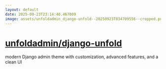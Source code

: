 ```yaml
---
layout: default
date: 2025-09-23T23:14:40.467809
image: assets/unfoldadmin_django-unfold--20250923T034709556--cropped.png
---
```


# [unfoldadmin/django-unfold](https://github.com/unfoldadmin/django-unfold)

modern Django admin theme with customization, advanced features, and a clean UI
